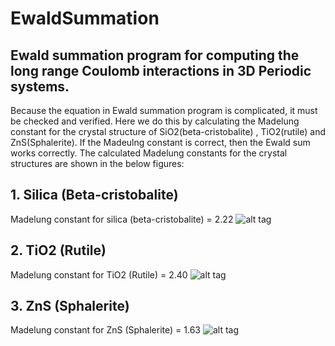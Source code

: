 # EwaldSummation
##  Ewald summation program for computing the long range Coulomb interactions in 3D Periodic systems.  
Because the equation in Ewald summation program is complicated, it must be checked and verified. Here we do this by calculating the Madelung constant for the crystal structure of SiO2(beta-cristobalite)
, TiO2(rutile) and ZnS(Sphalerite). If the Madeulng constant is correct, then the Ewald sum works correctly. The calculated Madelung constants for the crystal structures are shown in the below figures:

## 1. Silica (Beta-cristobalite)
Madelung constant for silica (beta-cristobalite) = 2.22
![alt tag](https://raw.githubusercontent.com/NaveenKaliannan/EwaldSummation/master/output/graph/silica.png)

## 2. TiO2 (Rutile)
Madelung constant for TiO2 (Rutile) = 2.40
![alt tag](https://raw.githubusercontent.com/NaveenKaliannan/EwaldSummation/master/output/graph/rutile.png)

## 3. ZnS (Sphalerite)
Madelung constant for ZnS (Sphalerite) = 1.63
![alt tag](https://raw.githubusercontent.com/NaveenKaliannan/EwaldSummation/master/output/graph/ZnS.png)
